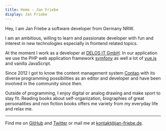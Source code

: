 ```yaml
---
title: Home - Jan Friebe
display: Jan Friebe
---
```


Hey, I am Jan Friebe a software developer from Germany NRW.

I am an ambitious, willing to learn and passionate developer with fun and interest in new technologies especially in frontend related topics. 

At the moment I work as a developer at [DELOS IT GmbH](https://delos.biz/). In our application we use the PHP web application framework [symfony](https://symfony.com/) as well a lot of [vue.js](https://vuejs.org/) and vanilla JavaScript.

Since 2012 I got to know the content management system [Contao](https://delos.biz/) with its diverse programming possibilities as an editor and developer and have been involved in the community since then.

Outside of programming, I enjoy digital or analog drawing and make sport to stay fit. 
Reading books about self-organization, biographies of great personalities and non fiction books offers me variety from my everyday life and relax me.

***

Find me on [GitHub](https://github.com/friebe) and [Twitter](https://www.twitter.com/jan_friebe) or mail me at [kontakt@jan-friebe.de](mailto:kontakt@jan-friebe.de).

